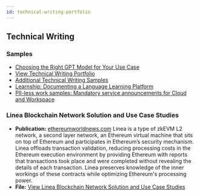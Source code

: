 ```yaml
---
id: technical-writing-portfolio
---
```


## Technical Writing 

### Samples

- [Choosing the Right GPT Model for Your Use Case](https://github.com/rebejellis/xcultural-content/blob/6f526cf176cf1a488828958a7b840be917269802/docs/choose-your-model2.md)
- [View Technical Writing Portfolio](https://github.com/rebejellis/xcultural-content/blob/b370b362382d9eec1bb573bb1d670532822146b4/docs/assets/Senior%20TW%20Portfolio%20Rebecca%20Ellis%202-1.pdf)
- [Additional Technical Writing Samples](https://github.com/rebejellis/xcultural-content/blob/9acd4deeca2d6521f99c41d2f9dc5c69ca7acfb6/docs/assets/Additional%20TW%20Samples%20Rebecca%20Ellis%20-%20Procedures.pdf)
- [Learnship: Documenting a Language Learning Platform](https://s3.amazonaws.com/external_clips/4972829/Onboarding_guide_LEARNSHIP.pdf?1710973248)
- [PII-less work samples: Mandatory service announcements for Cloud and Workspace](https://github.com/rebejellis/xcultural-content/tree/10062b008750b8a2015e387e47df545be63846c2/docs/assets/GCPWorkspaceSamples)

### Linea Blockchain Network Solution and Use Case Studies

- **Publication:** [ethereumworldnews.com](http://ethereumworldnews.com)
Linea is a type of zkEVM L2 network, a second layer network, an Ethereum virtual machine that sits on top of Ethereum and participates in Ethereum’s security mechanism. Linea offloads transaction validation, reducing processing costs in the Ethereum execution environment by providing Ethereum with reports that transactions took place and were completed without revealing the details of each transaction. Linea preserves knowledge of the inner workings of these contracts while optimizing Ethereum's processing power.
- **File:** [View Linea Blockchain Network Solution and Use Case Studies](https://s3.amazonaws.com/external_clips/4877903/Consensys_Technical_Writing_Sample.pdf?1699985027)
